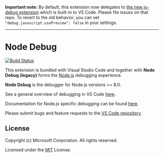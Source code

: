 **Important note:** By default, this extension now delegates to
[the new js-debug extension](http://github.com/microsoft/vscode-js-debug) which
is built-in to VS Code. Please file issues on that repo. To revert to the old
behavior, you can set `"debug.javascript.usePreview": false` in your settings.

---

# Node Debug

[![Build Status](https://vscode.visualstudio.com/_apis/public/build/definitions/d3aa0b57-eb08-43b8-9aec-0c0a0d5d5ad0/8/badge)](https://vscode.visualstudio.com/vscode-node-debug2/_build/index?definitionId=8)

This extension is bundled with Visual Studio Code and together with **Node Debug
(legacy)** forms the [Node.js](https://nodejs.org) debugging experience.

**Node Debug** is the debugger for Node.js versions >= 8.0.

See a general overview of debugging in VS Code
[here](https://code.visualstudio.com/docs/editor/debugging).

Documentation for Node.js specific debugging can be found
[here](https://code.visualstudio.com/docs/nodejs/nodejs-debugging).

Please submit bugs and feature requests to the
[VS Code repository](https://github.com/microsoft/vscode/issues).

## License

Copyright (c) Microsoft Corporation. All rights reserved.

Licensed under the [MIT](LICENSE.txt) License.
